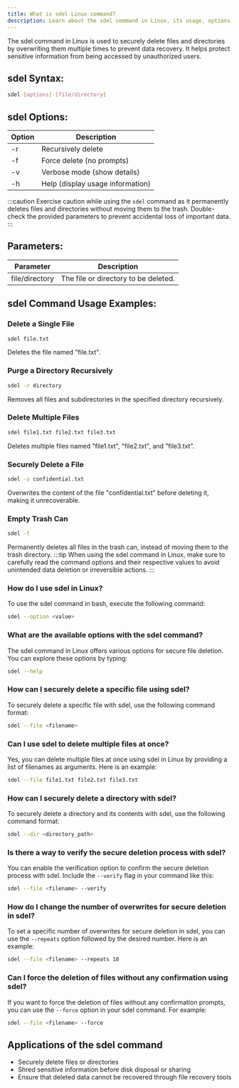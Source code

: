 ```yaml
---
title: What is sdel Linux command?
description: Learn about the sdel command in Linux, its usage, options, and more.
---
```


The sdel command in Linux is used to securely delete files and directories by overwriting them multiple times to prevent data recovery. It helps protect sensitive information from being accessed by unauthorized users.

## sdel Syntax:
```bash
sdel [options] [file/directory]
```
## sdel Options:
| Option | Description            |
|--------|------------------------|
| -r     | Recursively delete     |
| -f     | Force delete (no prompts) |
| -v     | Verbose mode (show details) |
| -h     | Help (display usage information) |

:::caution
Exercise caution while using the `sdel` command as it permanently deletes files and directories without moving them to the trash. Double-check the provided parameters to prevent accidental loss of important data.
:::

## Parameters:
| Parameter    | Description                      |
|--------------|----------------------------------|
| file/directory | The file or directory to be deleted. |
## sdel Command Usage Examples:
### Delete a Single File
```bash
sdel file.txt
```
Deletes the file named "file.txt".

### Purge a Directory Recursively
```bash
sdel -r directory
```
Removes all files and subdirectories in the specified directory recursively.

### Delete Multiple Files
```bash
sdel file1.txt file2.txt file3.txt
```
Deletes multiple files named "file1.txt", "file2.txt", and "file3.txt".

### Securely Delete a File
```bash
sdel -s confidential.txt
```
Overwrites the content of the file "confidential.txt" before deleting it, making it unrecoverable.

### Empty Trash Can
```bash
sdel -t
```
Permanently deletes all files in the trash can, instead of moving them to the trash directory.
:::tip
When using the sdel command in Linux, make sure to carefully read the command options and their respective values to avoid unintended data deletion or irreversible actions.
:::

### How do I use sdel in Linux?
To use the sdel command in bash, execute the following command:
```bash
sdel --option <value>
```

### What are the available options with the sdel command?
The sdel command in Linux offers various options for secure file deletion. You can explore these options by typing:
```bash
sdel --help
```

### How can I securely delete a specific file using sdel?
To securely delete a specific file with sdel, use the following command format:
```bash
sdel --file <filename>
```

### Can I use sdel to delete multiple files at once?
Yes, you can delete multiple files at once using sdel in Linux by providing a list of filenames as arguments. Here is an example:
```bash
sdel --file file1.txt file2.txt file3.txt
```

### How can I securely delete a directory with sdel?
To securely delete a directory and its contents with sdel, use the following command format:
```bash
sdel --dir <directory_path>
```

### Is there a way to verify the secure deletion process with sdel?
You can enable the verification option to confirm the secure deletion process with sdel. Include the `--verify` flag in your command like this:
```bash
sdel --file <filename> --verify
```

### How do I change the number of overwrites for secure deletion in sdel?
To set a specific number of overwrites for secure deletion in sdel, you can use the `--repeats` option followed by the desired number. Here is an example:
```bash
sdel --file <filename> --repeats 10
```

### Can I force the deletion of files without any confirmation using sdel?
If you want to force the deletion of files without any confirmation prompts, you can use the `--force` option in your sdel command. For example:
```bash
sdel --file <filename> --force
```
## Applications of the sdel command

- Securely delete files or directories
- Shred sensitive information before disk disposal or sharing
- Ensure that deleted data cannot be recovered through file recovery tools